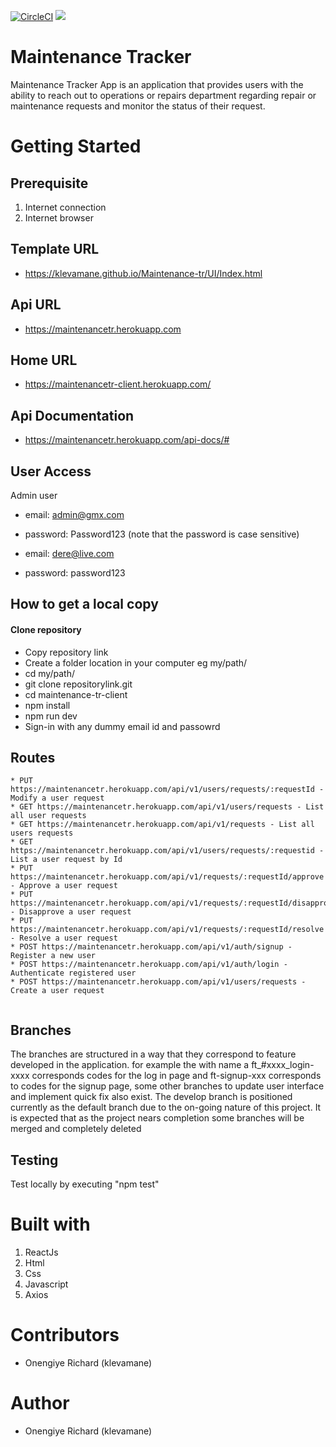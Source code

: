 [![CircleCI](https://circleci.com/gh/klevamane/Maintenance-tr-client.svg?style=svg)](https://circleci.com/gh/klevamane/Maintenance-tr-client)
<a href="https://codeclimate.com/github/klevamane/Maintenance-tr-client/test_coverage"><img src="https://api.codeclimate.com/v1/badges/4fb961928dd6bd1dac42/test_coverage" /></a>


# Maintenance Tracker
Maintenance Tracker App is an application that provides users with the ability to reach out to
operations or repairs department regarding repair or maintenance requests and monitor the
status of their request.

# Getting Started

## Prerequisite
1. Internet connection
2. Internet browser

## Template URL
* https://klevamane.github.io/Maintenance-tr/UI/Index.html

## Api URL
* https://maintenancetr.herokuapp.com

## Home URL
* https://maintenancetr-client.herokuapp.com/

## Api Documentation
* https://maintenancetr.herokuapp.com/api-docs/#

## User Access
Admin user
- email: admin@gmx.com
- password: Password123 (note that the password is case sensitive)

- email: dere@live.com
- password: password123

## How to get a local copy
#### Clone repository
* Copy repository link
* Create a folder location in your computer eg my/path/
* cd my/path/
* git clone repositorylink.git
* cd maintenance-tr-client
* npm install
* npm run dev
* Sign-in with any dummy email id and passowrd

## Routes
```
* PUT https://maintenancetr.herokuapp.com/api/v1/users/requests/:requestId - Modify a user request
* GET https://maintenancetr.herokuapp.com/api/v1/users/requests - List all user requests
* GET https://maintenancetr.herokuapp.com/api/v1/requests - List all users requests
* GET https://maintenancetr.herokuapp.com/api/v1/users/requests/:requestid - List a user request by Id
* PUT https://maintenancetr.herokuapp.com/api/v1/requests/:requestId/approve - Approve a user request
* PUT https://maintenancetr.herokuapp.com/api/v1/requests/:requestId/disapprove - Disapprove a user request
* PUT https://maintenancetr.herokuapp.com/api/v1/requests/:requestId/resolve - Resolve a user request
* POST https://maintenancetr.herokuapp.com/api/v1/auth/signup - Register a new user
* POST https://maintenancetr.herokuapp.com/api/v1/auth/login - Authenticate registered user
* POST https://maintenancetr.herokuapp.com/api/v1/users/requests -Create a user request
 
 ```

## Branches
The branches are structured in a way that they correspond to feature developed in the application. for example the with name a ft_#xxxx_login-xxxx corresponds codes for the log in page and ft-signup-xxx corresponds to codes for the signup page, some other branches to update user interface and implement quick fix also exist.
The develop branch is positioned currently as the default branch due to the on-going nature of this project. It is expected that as the project nears completion some branches will be merged and completely deleted

## Testing

Test locally by executing "npm test"


# Built with
1. ReactJs
2. Html
3. Css
4. Javascript
4. Axios

# Contributors
* Onengiye Richard (klevamane)
# Author
* Onengiye Richard (klevamane)

